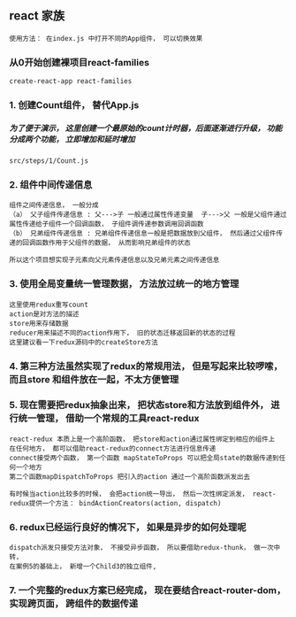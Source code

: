 ## react 家族
    使用方法： 在index.js 中打开不同的App组件， 可以切换效果

### 从0开始创建裸项目react-families
    
    create-react-app react-families
    
### 1. 创建Count组件， 替代App.js
    
##### 为了便于演示， 这里创建一个最原始的count计时器，后面逐渐进行升级， 功能分成两个功能， 立即增加和延时增加
    src/steps/1/Count.js

### 2. 组件中间传递信息
    组件之间传递信息， 一般分成 
    （a） 父子组件传递信息 : 父--->子 一般通过属性传递变量  子--->父 一般是父组件通过属性传递给子组件一个回调函数， 子组件调传递参数调用回调函数
    （b） 兄弟组件传递信息 : 兄弟组件传递信息一般是把数据放到父组件， 然后通过父组件传递的回调函数作用于父组件的数据， 从而影响兄弟组件的状态
    
    所以这个项目想实现子元素向父元素传递信息以及兄弟元素之间传递信息

### 3. 使用全局变量统一管理数据， 方法放过统一的地方管理
    这里使用redux重写count
    action是对方法的描述
    store用来存储数据
    reducer用来描述不同的action作用下， 旧的状态迁移返回新的状态的过程
    这里建议看一下redux源码中的createStore方法
### 4. 第三种方法虽然实现了redux的常规用法， 但是写起来比较啰嗦， 而且store 和组件放在一起，不太方便管理

### 5. 现在需要把redux抽象出来， 把状态store和方法放到组件外， 进行统一管理， 借助一个常规的工具react-redux
    react-redux 本质上是一个高阶函数， 把store和action通过属性绑定到相应的组件上
    在任何地方， 都可以借助react-redux的connect方法进行信息传递
    connect接受两个函数， 第一个函数 mapStateToProps 可以把全局state的数据传递到任何一个地方
    第二个函数mapDispatchToProps 把引入的action 通过一个高阶函数派发出去
    
    有时候当action比较多的时候， 会把action统一导出， 然后一次性绑定派发， react-redux提供一个方法： bindActionCreators(action, dispatch)

### 6. redux已经运行良好的情况下， 如果是异步的如何处理呢
    dispatch派发只接受方法对象， 不接受异步函数， 所以要借助redux-thunk， 做一次中转，
    在案例5的基础上， 新增一个Child3的独立组件, 


### 7. 一个完整的redux方案已经完成， 现在要结合react-router-dom， 实现跨页面， 跨组件的数据传递





